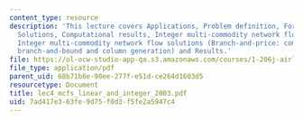 ```yaml
---
content_type: resource
description: 'This lecture covers Applications, Problem definition, Formulations,
  Solutions, Computational results, Integer multi-commodity network flow problems,
  Integer multi-commodity network flow solutions (Branch-and-price: combination of
  branch-and-bound and column generation) and Results.'
file: https://ol-ocw-studio-app-qa.s3.amazonaws.com/courses/1-206j-airline-schedule-planning-spring-2003/7ad417e363fe9d75f0d3f5fe2a5947c4_lec4_mcfs_linear_and_integer_2003.pdf
file_type: application/pdf
parent_uid: 68b71b6e-90ee-277f-e51d-ce264d1603d5
resourcetype: Document
title: lec4_mcfs_linear_and_integer_2003.pdf
uid: 7ad417e3-63fe-9d75-f0d3-f5fe2a5947c4
---
```

